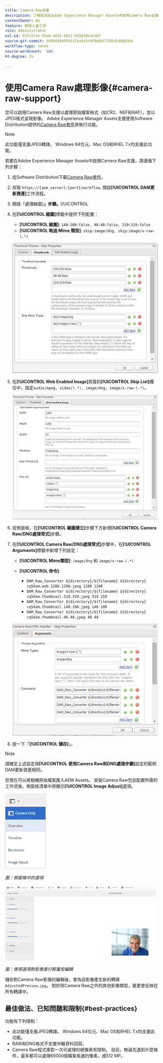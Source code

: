 ```yaml
---
title: Camera Raw支援
description: 了解如何在Adobe Experience Manager Assets中啟用Camera Raw支援。
contentOwner: AG
feature: 開發人員工具
role: Administrator
exl-id: 637c57ae-55a6-4032-9821-b55839b3e567
source-git-commit: bd94d3949f0117aa3e1c9f0e84f7293a5d6b03b4
workflow-type: tm+mt
source-wordcount: '406'
ht-degree: 1%

---
```


# 使用Camera Raw處理影像{#camera-raw-support}

您可以啟用Camera Raw支援以處理原始檔案格式（如CR2、NEF和RAF），並以JPEG格式呈現影像。 Adobe Experience Manager Assets支援使用Software Distribution提供的[Camera Raw套件](https://experience.adobe.com/#/downloads/content/software-distribution/en/aem.html?package=/content/software-distribution/en/details.html/content/dam/aem/public/adobe/packages/aem630/product/assets/aem-assets-cameraraw-pkg)來執行功能。

>[!NOTE]
>
>此功能僅支援JPEG轉譯。 Windows 64位元、Mac OS和RHEL 7.x均支援此功能。

若要在Adobe Experience Manager Assets中啟用Camera Raw支援，請遵循下列步驟：

1. 從Software Distribution下載[Camera Raw套件](https://experience.adobe.com/#/downloads/content/software-distribution/en/aem.html?package=/content/software-distribution/en/details.html/content/dam/aem/public/adobe/packages/aem630/product/assets/aem-assets-cameraraw-pkg)。

1. 存取 `https://[aem_server]:[port]/workflow`. 開啟&#x200B;**[!UICONTROL DAM更新資產]**&#x200B;工作流程。

1. 開啟「處理縮圖&#x200B;]**」步驟。**[!UICONTROL 

1. 在&#x200B;**[!UICONTROL 縮圖]**&#x200B;標籤中提供下列配置：

   * **[!UICONTROL 縮圖]**:  `140:100:false, 48:48:false, 319:319:false`
   * **[!UICONTROL 略過 Mime 類型]**: `skip:image/dng, skip:image/x-raw-(.*)`

   ![奇利馬奇](assets/chlimage_1-334.png)

1. 在&#x200B;**[!UICONTROL Web Enabled Image]**&#x200B;頁簽的&#x200B;**[!UICONTROL Skip List]**&#x200B;欄位中，指定`audio/mpeg, video/(.*), image/dng, image/x-raw-(.*)`。

   ![奇利馬奇](assets/chlimage_1-335.png)

1. 從側面板，在&#x200B;**[!UICONTROL 縮圖建立]**&#x200B;步驟下方新增&#x200B;**[!UICONTROL Camera Raw/DNG處理常式]**&#x200B;步驟。

1. 在&#x200B;**[!UICONTROL Camera Raw/DNG處理常式]**&#x200B;步驟中，在&#x200B;**[!UICONTROL Arguments]**&#x200B;標籤中新增下列設定：

   * **[!UICONTROL Mime類型]**: `image/dng` 和  `image/x-raw-(.*)`
   * **[!UICONTROL 命令]**:

      * `DAM_Raw_Converter ${directory}/${filename} ${directory} cq5dam.web.1280.1280.jpeg 1280 1280`
      * `DAM_Raw_Converter ${directory}/${filename} ${directory} cq5dam.thumbnail.319.319.jpeg 319 319`
      * `DAM_Raw_Converter ${directory}/${filename} ${directory} cq5dam.thumbnail.140.100.jpeg 140 100`
      * `DAM_Raw_Converter ${directory}/${filename} ${directory} cq5dam.thumbnail.48.48.jpeg 48 48`

   ![chlimage_1-336](assets/chlimage_1-336.png)

1. 按一下「**[!UICONTROL 儲存]**」。

>[!NOTE]
>
>請確定上述設定與&#x200B;**[!UICONTROL 使用Camera Raw和DNG處理步驟]**&#x200B;設定的範例DAM更新資產相同。

您現在可以將相機原始檔案匯入AEM Assets。 安裝Camera Raw包並配置所需的工作流後，側窗格清單中將顯示&#x200B;**[!UICONTROL Image Adjust]**&#x200B;選項。

![chlimage_1-337](assets/chlimage_1-337.png)

*圖：側窗格中的選項*

![chlimage_1-338](assets/chlimage_1-338.png)

*圖：使用選項對影像進行輕量型編輯*

儲存對Camera Raw影像的編輯後，會為該影像產生新的轉譯`AdjustedPreview.jpg`。 對於除Camera Raw之外的其他影像類型，變更會反映在所有轉譯中。

## 最佳做法、已知問題和限制{#best-practices}

功能有下列限制：

* 此功能僅支援JPEG轉譯。 Windows 64位元、Mac OS和RHEL 7.x均支援此功能。
* RAW和DNG格式不支援中繼資料回寫。
* Camera Raw程式庫對一次可處理的總像素有限制。 目前，無論先遇到什麼條件，最多都可以處理65000個檔案長邊的像素，或512 MP。
